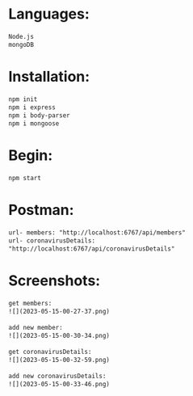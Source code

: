 # Languages:
    Node.js
    mongoDB

# Installation:
    npm init
    npm i express
    npm i body-parser
    npm i mongoose

# Begin:
    npm start

# Postman:
    url- members: "http://localhost:6767/api/members"
    url- coronavirusDetails: "http://localhost:6767/api/coronavirusDetails"
    
# Screenshots:
    get members:
    ![](2023-05-15-00-27-37.png)

    add new member:
    ![](2023-05-15-00-30-34.png)

    get coronavirusDetails:
    ![](2023-05-15-00-32-59.png)

    add new coronavirusDetails:
    ![](2023-05-15-00-33-46.png)



